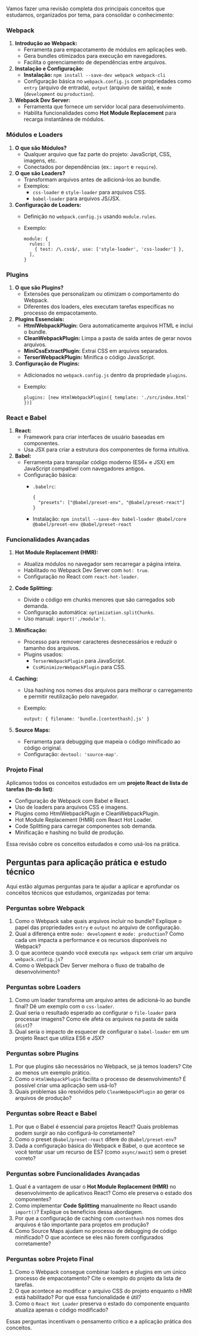 Vamos fazer uma revisão completa dos principais conceitos que estudamos, organizados por tema, para consolidar o conhecimento:

### **Webpack**

1. **Introdução ao Webpack:**
    - Ferramenta para empacotamento de módulos em aplicações web.
    - Gera bundles otimizados para execução em navegadores.
    - Facilita o gerenciamento de dependências entre arquivos.
2. **Instalação e Configuração:**
    - **Instalação:** `npm install --save-dev webpack webpack-cli`
    - Configuração básica no `webpack.config.js` com propriedades como `entry` (arquivo de entrada), `output` (arquivo de saída), e `mode` (`development` ou `production`).
3. **Webpack Dev Server:**
    - Ferramenta que fornece um servidor local para desenvolvimento.
    - Habilita funcionalidades como **Hot Module Replacement** para recarga instantânea de módulos.

### **Módulos e Loaders**

1. **O que são Módulos?**
    - Qualquer arquivo que faz parte do projeto: JavaScript, CSS, imagens, etc.
    - Conectados por dependências (ex.: `import` e `require`).
2. **O que são Loaders?**
    - Transformam arquivos antes de adicioná-los ao bundle.
    - Exemplos:
        - `css-loader` e `style-loader` para arquivos CSS.
        - `babel-loader` para arquivos JS/JSX.
3. **Configuração de Loaders:**
    - Definição no `webpack.config.js` usando `module.rules`.
    - Exemplo:

        ```
        module: {
          rules: [
            { test: /\.css$/, use: ['style-loader', 'css-loader'] },
          ],
        }
        ```

### **Plugins**

1. **O que são Plugins?**
    - Extensões que personalizam ou otimizam o comportamento do Webpack.
    - Diferentes dos loaders, eles executam tarefas específicas no processo de empacotamento.
2. **Plugins Essenciais:**
    - **HtmlWebpackPlugin:** Gera automaticamente arquivos HTML e inclui o bundle.
    - **CleanWebpackPlugin:** Limpa a pasta de saída antes de gerar novos arquivos.
    - **MiniCssExtractPlugin:** Extrai CSS em arquivos separados.
    - **TerserWebpackPlugin:** Minifica o código JavaScript.
3. **Configuração de Plugins:**
    - Adicionados no `webpack.config.js` dentro da propriedade `plugins`.
    - Exemplo:

        ```
        plugins: [new HtmlWebpackPlugin({ template: './src/index.html' })]
        ```

### **React e Babel**

1. **React:**
    - Framework para criar interfaces de usuário baseadas em componentes.
    - Usa JSX para criar a estrutura dos componentes de forma intuitiva.
2. **Babel:**
    - Ferramenta para transpilar código moderno (ES6+ e JSX) em JavaScript compatível com navegadores antigos.
    - Configuração básica:
        - `.babelrc`:

            ```
            {
              "presets": ["@babel/preset-env", "@babel/preset-react"]
            }
            ```

        - Instalação: `npm install --save-dev babel-loader @babel/core @babel/preset-env @babel/preset-react`

### **Funcionalidades Avançadas**

1. **Hot Module Replacement (HMR):**
    - Atualiza módulos no navegador sem recarregar a página inteira.
    - Habilitado no Webpack Dev Server com `hot: true`.
    - Configuração no React com `react-hot-loader`.
2. **Code Splitting:**
    - Divide o código em chunks menores que são carregados sob demanda.
    - Configuração automática: `optimization.splitChunks`.
    - Uso manual: `import('./module')`.
3. **Minificação:**
    - Processo para remover caracteres desnecessários e reduzir o tamanho dos arquivos.
    - Plugins usados:
        - `TerserWebpackPlugin` para JavaScript.
        - `CssMinimizerWebpackPlugin` para CSS.
4. **Caching:**
    - Usa hashing nos nomes dos arquivos para melhorar o carregamento e permitir reutilização pelo navegador.
    - Exemplo:

        ```
        output: { filename: 'bundle.[contenthash].js' }
        ```

5. **Source Maps:**
    - Ferramenta para debugging que mapeia o código minificado ao código original.
    - Configuração: `devtool: 'source-map'`.

### **Projeto Final**

Aplicamos todos os conceitos estudados em um **projeto React de lista de tarefas (to-do list)**:

- Configuração de Webpack com Babel e React.
- Uso de loaders para arquivos CSS e imagens.
- Plugins como HtmlWebpackPlugin e CleanWebpackPlugin.
- Hot Module Replacement (HMR) com React Hot Loader.
- Code Splitting para carregar componentes sob demanda.
- Minificação e hashing no build de produção.

Essa revisão cobre os conceitos estudados e como usá-los na prática.


## Perguntas para aplicação prática e estudo técnico

Aqui estão algumas perguntas para te ajudar a aplicar e aprofundar os conceitos técnicos que estudamos, organizadas por tema:

### **Perguntas sobre Webpack**

1. Como o Webpack sabe quais arquivos incluir no bundle? Explique o papel das propriedades `entry` e `output` no arquivo de configuração.
2. Qual a diferença entre `mode: development` e `mode: production`? Como cada um impacta a performance e os recursos disponíveis no Webpack?
3. O que acontece quando você executa `npx webpack` sem criar um arquivo `webpack.config.js`?
4. Como o Webpack Dev Server melhora o fluxo de trabalho de desenvolvimento?


### **Perguntas sobre Loaders**

1. Como um loader transforma um arquivo antes de adicioná-lo ao bundle final? Dê um exemplo com o `css-loader`.
2. Qual seria o resultado esperado ao configurar o `file-loader` para processar imagens? Como ele afeta os arquivos na pasta de saída (`dist`)?
3. Qual seria o impacto de esquecer de configurar o `babel-loader` em um projeto React que utiliza ES6 e JSX?

### **Perguntas sobre Plugins**

1. Por que plugins são necessários no Webpack, se já temos loaders? Cite ao menos um exemplo prático.
2. Como o `HtmlWebpackPlugin` facilita o processo de desenvolvimento? É possível criar uma aplicação sem usá-lo?
3. Quais problemas são resolvidos pelo `CleanWebpackPlugin` ao gerar os arquivos de produção?

### **Perguntas sobre React e Babel**

1. Por que o Babel é essencial para projetos React? Quais problemas podem surgir ao não configurá-lo corretamente?
2. Como o preset `@babel/preset-react` difere do `@babel/preset-env`?
3. Dada a configuração básica do Webpack e Babel, o que acontece se você tentar usar um recurso de ES7 (como `async/await`) sem o preset correto?

### **Perguntas sobre Funcionalidades Avançadas**

1. Qual é a vantagem de usar o **Hot Module Replacement (HMR)** no desenvolvimento de aplicativos React? Como ele preserva o estado dos componentes?
2. Como implementar **Code Splitting** manualmente no React usando `import()`? Explique os benefícios dessa abordagem.
3. Por que a configuração de caching com `contenthash` nos nomes dos arquivos é tão importante para projetos em produção?
4. Como Source Maps ajudam no processo de debugging de código minificado? O que acontece se eles não forem configurados corretamente?

### **Perguntas sobre Projeto Final**

1. Como o Webpack consegue combinar loaders e plugins em um único processo de empacotamento? Cite o exemplo do projeto da lista de tarefas.
2. O que acontece ao modificar o arquivo CSS do projeto enquanto o HMR está habilitado? Por que essa funcionalidade é útil?
3. Como o `React Hot Loader` preserva o estado do componente enquanto atualiza apenas o código modificado?

Essas perguntas incentivam o pensamento crítico e a aplicação prática dos conceitos.








